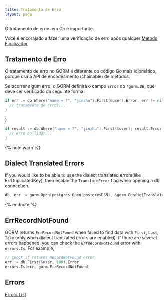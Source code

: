 ```yaml
---
title: Tratamento de Erro
layout: page
---
```


O tratamento de erros em Go é importante.

Você é encorajado a fazer uma verificação de erro após qualquer [Método Finalizador](method_chaining.html#finisher_method)

## Tratamento de Erro

O tratamento de erro no GORM é diferente do código Go mais idiomático, porque usa a API de encadeamento (chainable) de métodos.

Se ocorrer algum erro, o GORM definirá o campo `Error` do `*gorm.DB`, que deve ser verificado da seguinte forma:

```go
if err := db.Where("name = ?", "jinzhu").First(&user).Error; err != nil {
  // tratamento de erros...
}
```

}

```go
if result := db.Where("name = ?", "jinzhu").First(&user); result.Error != nil {
  // erro ao lidar...
}
```

{% note warn %}
## Dialect Translated Errors

If you would like to be able to use the dialect translated errors(like ErrDuplicatedKey), then enable the `TranslateError` flag when opening a db connection.

```go
db, err := gorm.Open(postgres.Open(postgresDSN), &gorm.Config{TranslateError: true})
```
{% endnote %}


## ErrRecordNotFound

GORM returns `ErrRecordNotFound` when failed to find data with `First`, `Last`, `Take` (only when dialect translated errors are enabled). If there are several errors happened, you can check the `ErrRecordNotFound` error with `errors.Is`. For example,

```go
// Check if returns RecordNotFound error
err := db.First(&user, 100).Error
errors.Is(err, gorm.ErrRecordNotFound)
```
## Errors

[Errors List](https://github.com/go-gorm/gorm/blob/master/errors.go)

